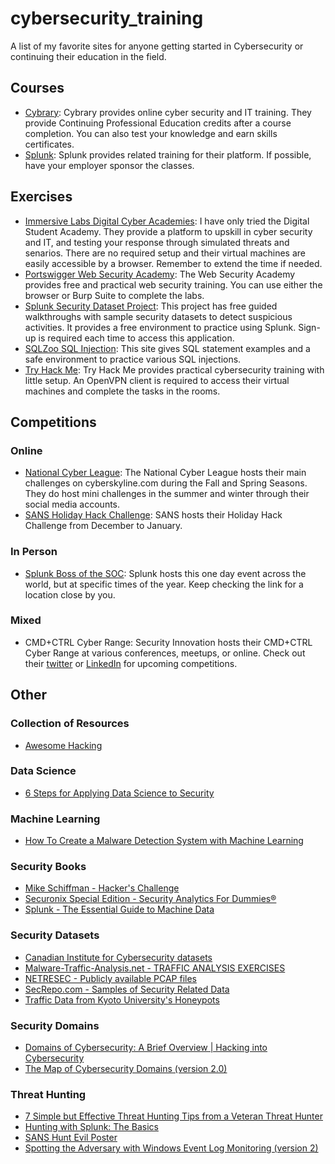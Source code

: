 # cybersecurity_training
A list of my favorite sites for anyone getting started in Cybersecurity or continuing their education in the field. 

## Courses
* [Cybrary](https://www.cybrary.it/): Cybrary provides online cyber security and IT training. They provide Continuing Professional Education credits after a course completion. You can also test your knowledge and earn skills certificates. 
* [Splunk](https://www.splunk.com/en_us/training.html): Splunk provides related training for their platform. If possible, have your employer sponsor the classes. 

## Exercises
* [Immersive Labs Digital Cyber Academies](https://www.immersivelabs.com/digital-cyber-academies/): I have only tried the Digital Student Academy. They provide a platform to upskill in cyber security and IT, and testing your response through simulated threats and senarios. There are no required setup and their virtual machines are easily accessible by a browser. Remember to extend the time if needed. 
* [Portswigger Web Security Academy](https://portswigger.net/web-security): The Web Security Academy provides free and practical web security training. You can use either the browser or Burp Suite to complete the labs.  
* [Splunk Security Dataset Project](https://live.splunk.com/splunk-security-dataset-project): This project has free guided walkthroughs with sample security datasets to detect suspicious activities. It provides a free environment to practice using Splunk. Sign-up is required each time to access this application.
* [SQLZoo SQL Injection](https://zh.sqlzoo.net/hack/): This site gives SQL statement examples and a safe environment to practice various SQL injections.
* [Try Hack Me](https://www.tryhackme.com): Try Hack Me provides practical cybersecurity training with little setup. An OpenVPN client is required to access their virtual machines and complete the tasks in the rooms. 


## Competitions
### Online
* [National Cyber League](https://www.nationalcyberleague.org): The National Cyber League hosts their main challenges on cyberskyline.com during the Fall and Spring Seasons. They do host mini challenges in the summer and winter through their social media accounts. 
* [SANS Holiday Hack Challenge](https://www.holidayhackchallenge.com/past-challenges/): SANS hosts their Holiday Hack Challenge from December to January. 
### In Person
* [Splunk Boss of the SOC](https://www.splunk.com/en_us/about-us/events/bots.html): Splunk hosts this one day event across the world, but at specific times of the year. Keep checking the link for a location close by you.
### Mixed
* CMD+CTRL Cyber Range: Security Innovation hosts their CMD+CTRL Cyber Range at various conferences, meetups, or online. Check out their [twitter](https://twitter.com/SecInnovation) or [LinkedIn](https://www.linkedin.com/company/security-innovation/) for upcoming competitions. 

## Other
### Collection of Resources
* [Awesome Hacking](https://github.com/Hack-with-Github/Awesome-Hacking)
### Data Science
* [6 Steps for Applying Data Science to Security](https://www.darkreading.com/analytics/6-steps-for-applying-data-science-to-security/d/d-id/1331840)
### Machine Learning
* [How To Create a Malware Detection System with Machine Learning](https://www.evilsocket.net/2019/05/22/How-to-create-a-Malware-detection-system-with-Machine-Learning/)
### Security Books
* [Mike Schiffman - Hacker's Challenge](http://index-of.co.uk/Hacking-Coleccion/Hacker's%20Challenge%20-%20Test%20Your%20Incident%20Response%20Skills%20Using%2020%20Scenarios.pdf)
* [Securonix Special Edition - Security Analytics For Dummies®](https://www.securonix.com/web/wp-content/uploads/2018/08/Security_Analytics_For_Dummies_Securonix_Special_Edition.pdf)
* [Splunk - The Essential Guide to Machine Data](https://www.singtel.com/content/dam/singtel/business/enterprise%20solutions/cyber-security/run-the-world/Splunk_The-essential-guide-to-machine-data.pdf)
### Security Datasets
* [Canadian Institute for Cybersecurity datasets](https://www.unb.ca/cic/datasets/index.html)
* [Malware-Traffic-Analysis.net - TRAFFIC ANALYSIS EXERCISES](http://malware-traffic-analysis.net/training-exercises.html)
* [NETRESEC - Publicly available PCAP files](https://www.netresec.com/?page=PcapFiles)
* [SecRepo.com - Samples of Security Related Data](http://www.secrepo.com/)
* [Traffic Data from Kyoto University's Honeypots](http://www.takakura.com/Kyoto_data/)
### Security Domains
* [Domains of Cybersecurity: A Brief Overview | Hacking into Cybersecurity](https://linuxacademy.com/blog/security/domains-of-cybersecurity-a-brief-overview-hacking-into-cybersecurity/)
* [The Map of Cybersecurity Domains (version 2.0)](https://www.linkedin.com/pulse/map-cybersecurity-domains-version-20-henry-jiang-ciso-cissp)
### Threat Hunting
* [7 Simple but Effective Threat Hunting Tips from a Veteran Threat Hunter](https://bricata.com/blog/threat-hunting-tips-cybersecurity/)
* [Hunting with Splunk: The Basics](https://www.splunk.com/blog/2017/07/06/hunting-with-splunk-the-basics.html)
* [SANS Hunt Evil Poster](https://digital-forensics.sans.org/media/SANS_Poster_2018_Hunt_Evil_FINAL.pdf)
* [Spotting the Adversary with Windows Event Log Monitoring (version 2)](https://apps.nsa.gov/iaarchive/library/reports/spotting-the-adversary-with-windows-event-log-monitoring.cfm)




